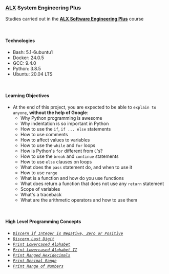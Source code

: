 ### [ALX](https://www.alxafrica.com/) System Engineering Plus

Studies carried out in the **[ALX Software Engineering Plus](https://www.alxafrica.com/software-engineering-plus/)** course

<br />

#### Technologies

* Bash:     5.1-6ubuntu1
* Docker:   24.0.5
* GCC:      9.4.0
* Python:   3.8.5
* Ubuntu:   20.04 LTS

<br />

#### Learning Objectives

* At the end of this project, you are expected to be able to `explain to anyone`, **without the help of Google**:
    * Why Python programming is awesome
    * Why indentation is so important in Python
    * How to use the `if`, `if ... else` statements
    * How to use comments
    * How to affect values to variables
    * How to use the `while` and `for` loops
    * How is Python's `for` different from `C`'s?
    * How to use the `break` and `continue` statements
    * How to use `else` clauses on loops
    * What does the `pass` statement do, and when to use it
    * How to use `range`
    * What is a function and how do you use functions
    * What does return a function that does not use any `return` statement
    * Scope of variables
    * What's a traceback
    * What are the arithmetic operators and how to use them

<br />

#### High Level Programming Concepts

* _[`Discern if Integer is Negative, Zero or Positive`](0-positive_or_negative.py)_
* _[`Discern Last Digit`](1-last_digit.py)_
* _[`Print Lowercased Alphabet`](2-print_alphabet.py)_
* _[`Print Lowercased Alphabet II`](3-print_alphabt.py)_
* _[`Print Ranged Hexidecimals`](4-print_hexa.py)_
* _[`Print Decimal Range`](5-print_comb2.py)_
* _[`Print Range of Numbers`](6-print_comb3.py)_

<br />
